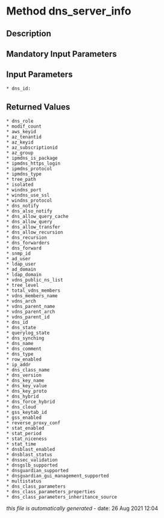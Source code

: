 # Method dns_server_info

## Description
	

## Mandatory Input Parameters

## Input Parameters
	* dns_id:

## Returned Values
	* dns_role
	* modif_count
	* aws_keyid
	* az_tenantid
	* az_keyid
	* az_subscriptionid
	* az_group
	* ipmdns_is_package
	* ipmdns_https_login
	* ipmdns_protocol
	* ipmdns_type
	* tree_path
	* isolated
	* windns_port
	* windns_use_ssl
	* windns_protocol
	* dns_notify
	* dns_also_notify
	* dns_allow_query_cache
	* dns_allow_query
	* dns_allow_transfer
	* dns_allow_recursion
	* dns_recursion
	* dns_forwarders
	* dns_forward
	* snmp_id
	* ad_user
	* ldap_user
	* ad_domain
	* ldap_domain
	* vdns_public_ns_list
	* tree_level
	* total_vdns_members
	* vdns_members_name
	* vdns_arch
	* vdns_parent_name
	* vdns_parent_arch
	* vdns_parent_id
	* dns_id
	* dns_state
	* querylog_state
	* dns_synching
	* dns_name
	* dns_comment
	* dns_type
	* row_enabled
	* ip_addr
	* dns_class_name
	* dns_version
	* dns_key_name
	* dns_key_value
	* dns_key_proto
	* dns_hybrid
	* dns_force_hybrid
	* dns_cloud
	* gss_keytab_id
	* gss_enabled
	* reverse_proxy_conf
	* stat_enabled
	* stat_period
	* stat_niceness
	* stat_time
	* dnsblast_enabled
	* dnsblast_status
	* dnssec_validation
	* dnsgslb_supported
	* dnsguardian_supported
	* dnsguardian_gui_management_supported
	* multistatus
	* dns_class_parameters
	* dns_class_parameters_properties
	* dns_class_parameters_inheritance_source


*this file is automatically generated* - date: 26 Aug 2021 12:04